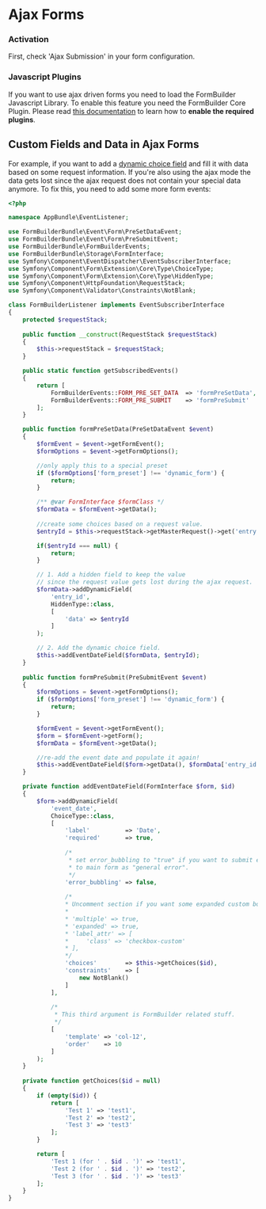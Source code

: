 # Ajax Forms

### Activation
First, check 'Ajax Submission' in your form configuration.

### Javascript Plugins
If you want to use ajax driven forms you need to load the FormBuilder Javascript Library. 
To enable this feature you need the FormBuilder Core Plugin. Please read [this documentation](91_Javascript.md) to learn how to **enable the required plugins**.

## Custom Fields and Data in Ajax Forms
For example, if you want to add a [dynamic choice field](71_CustomFields.md) and fill it with data based on some request information.
If you're also using the ajax mode the data gets lost since the ajax request does not contain your special data anymore.
To fix this, you need to add some more form events:

```php
<?php

namespace AppBundle\EventListener;

use FormBuilderBundle\Event\Form\PreSetDataEvent;
use FormBuilderBundle\Event\Form\PreSubmitEvent;
use FormBuilderBundle\FormBuilderEvents;
use FormBuilderBundle\Storage\FormInterface;
use Symfony\Component\EventDispatcher\EventSubscriberInterface;
use Symfony\Component\Form\Extension\Core\Type\ChoiceType;
use Symfony\Component\Form\Extension\Core\Type\HiddenType;
use Symfony\Component\HttpFoundation\RequestStack;
use Symfony\Component\Validator\Constraints\NotBlank;

class FormBuilderListener implements EventSubscriberInterface
{
    protected $requestStack;
    
    public function __construct(RequestStack $requestStack)
    {
        $this->requestStack = $requestStack;
    }

    public static function getSubscribedEvents()
    {
        return [
            FormBuilderEvents::FORM_PRE_SET_DATA  => 'formPreSetData',
            FormBuilderEvents::FORM_PRE_SUBMIT    => 'formPreSubmit'
        ];
    }

    public function formPreSetData(PreSetDataEvent $event)
    {
        $formEvent = $event->getFormEvent();
        $formOptions = $event->getFormOptions();

        //only apply this to a special preset
        if ($formOptions['form_preset'] !== 'dynamic_form') {
            return;
        }

        /** @var FormInterface $formClass */
        $formData = $formEvent->getData();
        
        //create some choices based on a request value.
        $entryId = $this->requestStack->getMasterRequest()->get('entry');

        if($entryId === null) {
            return;
        }

        // 1. Add a hidden field to keep the value
        // since the request value gets lost during the ajax request.
        $formData->addDynamicField(
            'entry_id',
            HiddenType::class,
            [
                'data' => $entryId
            ]
        );

        // 2. Add the dynamic choice field.
        $this->addEventDateField($formData, $entryId);
    }
    
    public function formPreSubmit(PreSubmitEvent $event)
    {
        $formOptions = $event->getFormOptions();
        if ($formOptions['form_preset'] !== 'dynamic_form') {
            return;
        }

        $formEvent = $event->getFormEvent();
        $form = $formEvent->getForm();
        $formData = $formEvent->getData();        

        //re-add the event date and populate it again!
        $this->addEventDateField($form->getData(), $formData['entry_id']);
    }

    private function addEventDateField(FormInterface $form, $id)
    {
        $form->addDynamicField(
            'event_date',
            ChoiceType::class,
            [
                'label'          => 'Date',
                'required'       => true,
                
                /*
                 * set error_bubbling to "true" if you want to submit error
                 * to main form as "general error".
                 */
                'error_bubbling' => false, 
                
                /* 
                * Uncomment section if you want some expanded custom bootstrap checkboxes
                *
                * 'multiple' => true,
                * 'expanded' => true,
                * 'label_attr' => [
                *     'class' => 'checkbox-custom'
                * ],
                */
                'choices'        => $this->getChoices($id),
                'constraints'    => [
                    new NotBlank()
                ]
            ],
        
            /*
             * This third argument is FormBuilder related stuff.
             */
            [
                'template' => 'col-12',
                'order'    => 10
            ]
        );
    }
    
    private function getChoices($id = null)
    {
        if (empty($id)) {
            return [
                'Test 1' => 'test1',
                'Test 2' => 'test2',
                'Test 3' => 'test3'
            ];
        }

        return [
            'Test 1 (for ' . $id . ')' => 'test1',
            'Test 2 (for ' . $id . ')' => 'test2',
            'Test 3 (for ' . $id . ')' => 'test3'
        ];
    }
}
```